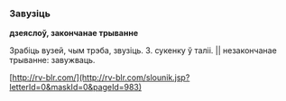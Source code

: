 ### Завузіць
**дзеяслоў, закончанае трыванне**

Зрабіць вузей, чым трэба, звузіць. З. сукенку ў таліі. || незакончанае трыванне: завужваць.

<a rel="author">[http://rv-blr.com/](http://rv-blr.com/slounik.jsp?letterId=0&maskId=0&pageId=983)</a>
